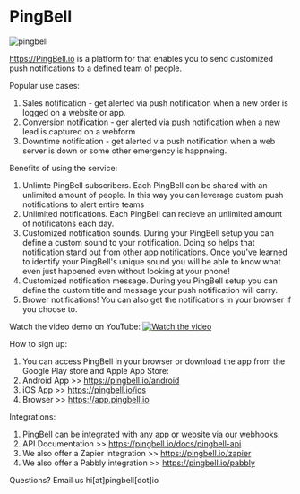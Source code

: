 # PingBell

![pingbell](https://github.com/yoavshalev/PingBell/assets/9486858/c70275ff-54e9-4004-a57c-62efed1e4625)

https://PingBell.io is a platform for that enables you to send customized push notifications to a defined team of people.

Popular use cases:
1. Sales notification - get alerted via push notification when a new order is logged on a website or app.
2. Conversion notification - ger alerted via push notification when a new lead is captured on a webform
3. Downtime notification - get alerted via push notification when a web server is down or some other emergency is happneing.

Benefits of using the service:
1. Unlimte PingBell subscribers. Each PingBell can be shared with an unlimited amount of people. In this way you can leverage custom push notifications to alert entire teams
2. Unlimited notifications. Each PingBell can recieve an unlimited amount of notificatons each day.
3. Customized notification sounds. During your PingBell setup you can define a custom sound to your notification. Doing so helps that notification stand out from other app notifications. Once you've learned to identify your PingBell's unique sound you will be able to know what even just happened even without looking at your phone!
4. Customized notification message. During you PingBell setup you can define the custom title and message your push notification will carry.
5. Brower notifications! You can also get the notifications in your browser if you choose to.

Watch the video demo on YouTube:
[![Watch the video](https://img.youtube.com/vi/8wDPjovyFtA/maxresdefault.jpg)](https://youtu.be/8wDPjovyFtA)

How to sign up:
1. You can access PingBell in your browser or download the app from the Google Play store and Apple App Store:
2. Android App >> https://pingbell.io/android
3. iOS App >> https://pingbell.io/ios
4. Browser >> https://app.pingbell.io

Integrations:
1. PingBell can be integrated with any app or website via our webhooks.
2. API Documentation >> https://pingbell.io/docs/pingbell-api
3. We also offer a Zapier integration >> https://pingbell.io/zapier
4. We also offer a Pabbly integration >> https://pingbell.io/pabbly

Questions?
Email us hi[at]pingbell[dot]io
